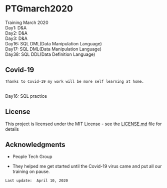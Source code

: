 # PTGmarch2020
Training March 2020
<br/>
Day1: D&A
<br/>
Day2: D&A
<br/>
Day3: D&A
<br/>
Day16: SQL DML(Data Manipulation Language)
<br/>
Day17: SQL DML(Data Manipulation Language)
<br/>
Day38: SQL DDL(Data Definition Language)

## Covid-19
```
Thanks to Covid-19 my work will be more self learning at home.
```
<br/>
Day16: SQL practice


## License

This project is licensed under the MIT License - see the [LICENSE.md](LICENSE.md) file for details

## Acknowledgments

* People Tech Group
- They helped me get started until the Covid-19 virus came and put all our training on pause.

```
Last update:  April 10, 2020
```
